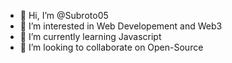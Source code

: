 - 👋 Hi, I’m @Subroto05
- 👀 I’m interested in Web Developement and Web3
- 🌱 I’m currently learning Javascript
- 💞️ I’m looking to collaborate on Open-Source

<!---
Subroto05/Subroto05 is a ✨ special ✨ repository because its `README.md` (this file) appears on your GitHub profile.
You can click the Preview link to take a look at your changes.
--->
